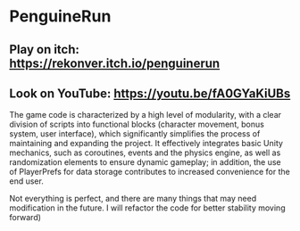 # PenguineRun

## Play on itch: https://rekonver.itch.io/penguinerun
## Look on YouTube: https://youtu.be/fA0GYaKiUBs

The game code is characterized by a high level of modularity, with a clear division of scripts into functional blocks (character movement, bonus system, user interface), which significantly simplifies the process of maintaining and expanding the project. It effectively integrates basic Unity mechanics, such as coroutines, events and the physics engine, as well as randomization elements to ensure dynamic gameplay; in addition, the use of PlayerPrefs for data storage contributes to increased convenience for the end user.

Not everything is perfect, and there are many things that may need modification in the future. I will refactor the code for better stability moving forward)
